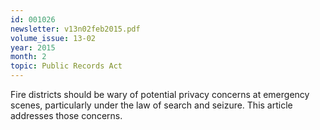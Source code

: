 ```yaml
---
id: 001026
newsletter: v13n02feb2015.pdf
volume_issue: 13-02
year: 2015
month: 2
topic: Public Records Act
---
```


Fire districts should be wary of potential privacy concerns at emergency scenes, particularly under the law of search and seizure. This article addresses those concerns.